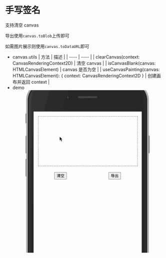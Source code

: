 # 手写签名

支持清空 canvas

导出使用`canvas.toBlob`上传即可

如需图片展示则使用`canvas.toDataURL`即可

-   canvas.utils
    | 方法 | 描述 |
    | ---- | ---- |
    | clearCanvas(context: CanvasRenderingContext2D) | 清空 canvas |
    | isCanvasBlank(canvas: HTMLCanvasElement) | canvas 是否为空 |
    | useCanvasPainting(canvas: HTMLCanvasElement): { context: CanvasRenderingContext2D } | 创建画布并返回 context |
-   demo
    ![展示](./demo.gif)
